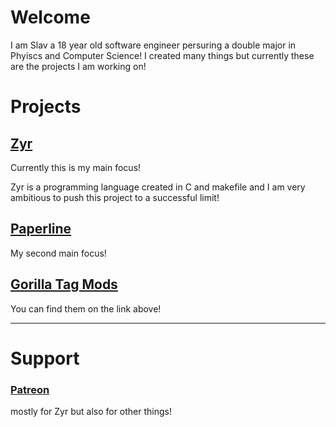 # Welcome

I am Slav a 18 year old software engineer persuring a double major in Phyiscs and Computer Science!
I created many things but currently these are the projects I am working on!

# Projects


## [Zyr](https://github.com/Slav-XpXz/Zyr)

Currently this is my main focus!

Zyr is a programming language created in C and makefile and I am very ambitious to push this project to a successful limit!

## [Paperline](https://github.com/Slav-XpXz/Paperline)
My second main focus!


## [Gorilla Tag Mods](https://github.com/Slav-XpXz?tab=repositories)
You can find them on the link above!


-----

# Support

### [Patreon](https://www.patreon.com/slav_XpXz)
mostly for Zyr but also for other things!
